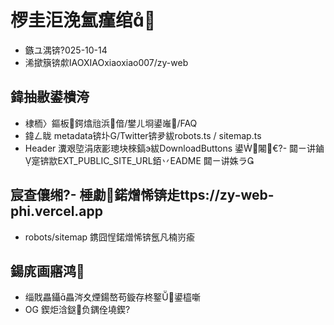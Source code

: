 ﻿# 椤圭洰浼氳瘽绾

- 鏃ユ湡锛?025-10-14
- 浠撳簱锛歑IAOXIAOxiaoxiao007/zy-web

## 鍏抽敭鍙樻洿
- 棣栭〉鏂板鍔熻兘浜偣/鐢ㄦ埛鍙嶉/FAQ
- 鍏ㄥ眬 metadata锛圤G/Twitter锛夛紱robots.ts / sitemap.ts
- Header 瀵艰埅涓庡彲璁块棶鎬э紱DownloadButtons 鍙闂€?- 閮ㄧ讲鏀寔锛歂EXT_PUBLIC_SITE_URL銆丷EADME 閮ㄧ讲姝ラ

## 宸查儴缃?- 棰勮鍩熷悕锛歨ttps://zy-web-phi.vercel.app
- robots/sitemap 鎸囧悜鍩熷悕锛氬凡楠岃瘉

## 鍚庣画寤鸿
- 缁戝畾鑷畾涔夊煙鍚嶅苟鏇存柊鐜鍙橀噺
- OG 鍥炬浛鎹负鍝佺墝鍥?
